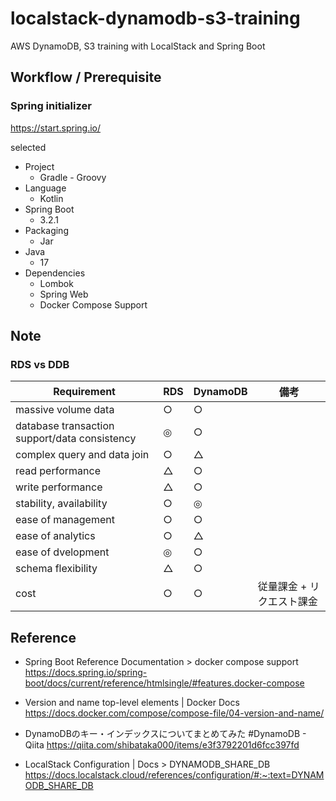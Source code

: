 # localstack-dynamodb-s3-training

AWS DynamoDB, S3 training with LocalStack and Spring Boot


## Workflow / Prerequisite

### Spring initializer

https://start.spring.io/

selected

* Project
  * Gradle - Groovy
* Language
  * Kotlin
* Spring Boot
  * 3.2.1
* Packaging
  * Jar
* Java
  * 17
* Dependencies
  * Lombok
  * Spring Web
  * Docker Compose Support


## Note

### RDS vs DDB

| Requirement | RDS | DynamoDB | 備考 |
| ---- | ---- | ---- | ---- |
| massive volume data | ○ | ○ | |
| database transaction support/data consistency | ◎ | ○ | |
| complex query and data join | ○ | △ | |
| read performance | △ | ○ | |
| write performance | △ | ○ | |
| stability, availability | ○ | ◎ | |
| ease of management | ○ | ○ | |
| ease of analytics | ○ | △ | |
| ease of dvelopment | ◎ | ○ | |
| schema flexibility | △ | ○ | |
| cost | ○ | ○ | 従量課金 + リクエスト課金 |


## Reference

* Spring Boot Reference Documentation > docker compose support
https://docs.spring.io/spring-boot/docs/current/reference/htmlsingle/#features.docker-compose

* Version and name top-level elements | Docker Docs
https://docs.docker.com/compose/compose-file/04-version-and-name/

* DynamoDBのキー・インデックスについてまとめてみた #DynamoDB - Qiita
https://qiita.com/shibataka000/items/e3f3792201d6fcc397fd

* LocalStack Configuration | Docs > DYNAMODB_SHARE_DB
https://docs.localstack.cloud/references/configuration/#:~:text=DYNAMODB_SHARE_DB
